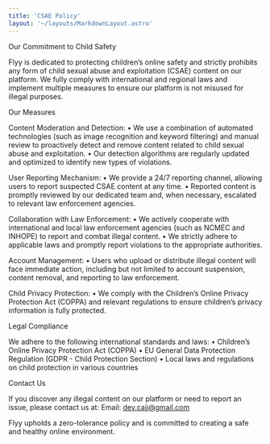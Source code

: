 ```yaml
---
title: 'CSAE Policy'
layout: '~/layouts/MarkdownLayout.astro'
---
```


Our Commitment to Child Safety

Flyy is dedicated to protecting children’s online safety and strictly prohibits any form of child sexual abuse and exploitation (CSAE) content on our platform. We fully comply with international and regional laws and implement multiple measures to ensure our platform is not misused for illegal purposes.

Our Measures

Content Moderation and Detection:
•	We use a combination of automated technologies (such as image recognition and keyword filtering) and manual review to proactively detect and remove content related to child sexual abuse and exploitation.
•	Our detection algorithms are regularly updated and optimized to identify new types of violations.

User Reporting Mechanism:
•	We provide a 24/7 reporting channel, allowing users to report suspected CSAE content at any time.
•	Reported content is promptly reviewed by our dedicated team and, when necessary, escalated to relevant law enforcement agencies.

Collaboration with Law Enforcement:
•	We actively cooperate with international and local law enforcement agencies (such as NCMEC and INHOPE) to report and combat illegal content.
•	We strictly adhere to applicable laws and promptly report violations to the appropriate authorities.

Account Management:
•	Users who upload or distribute illegal content will face immediate action, including but not limited to account suspension, content removal, and reporting to law enforcement.

Child Privacy Protection:
•	We comply with the Children’s Online Privacy Protection Act (COPPA) and relevant regulations to ensure children’s privacy information is fully protected.

Legal Compliance

We adhere to the following international standards and laws:
•	Children’s Online Privacy Protection Act (COPPA)
•	EU General Data Protection Regulation (GDPR - Child Protection Section)
•	Local laws and regulations on child protection in various countries

Contact Us

If you discover any illegal content on our platform or need to report an issue, please contact us at:
Email: dev.caij@gmail.com

Flyy upholds a zero-tolerance policy and is committed to creating a safe and healthy online environment.
